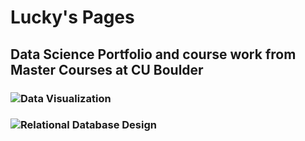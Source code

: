 # Lucky's Pages

## Data Science Portfolio and course work from Master Courses at CU Boulder

### ![Data Visualization](DTSA-5304)

### ![Relational Database Design](DTSA-5733)

